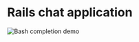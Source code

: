 # Rails chat application

![Bash completion demo](https://iridakos.com/assets/images/posts/rails-chat-tutorial/rails-chat-tutorial.gif)

